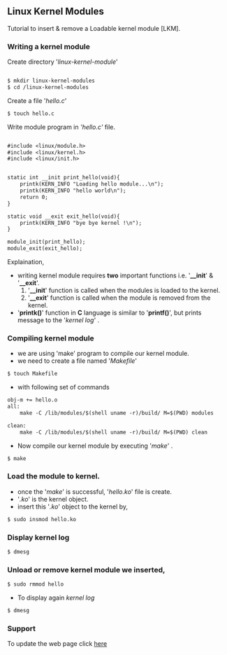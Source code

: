 ## Linux Kernel Modules
	

Tutorial to insert & remove a Loadable kernel module [LKM].

### Writing a kernel module

Create directory '_linux-kernel-module_'

```markdown

$ mkdir linux-kernel-modules
$ cd /linux-kernel-modules

```
Create a file '_hello.c_'

```markdown
$ touch hello.c
```
Write module program in _'hello.c'_ file.

```markdown

#include <linux/module.h>
#include <linux/kernel.h>
#include <linux/init.h>


static int __init print_hello(void){
	printk(KERN_INFO "Loading hello module...\n");
	printk(KERN_INFO "hello world\n");
	return 0;
}

static void __exit exit_hello(void){
	printk(KERN_INFO "bye bye kernel !\n");
}

module_init(print_hello);
module_exit(exit_hello);
```

Explaination, 
- writing kernel module requires **two** important functions i.e. '**__init**' & '**__exit**'.
	1. '**__init**' function is called when the modules is loaded to the kernel.
	2. '**__exit**' function is called when the module is removed from the kernel. 
- '**printk()**' function in **C** language is similar to '**printf()**', but prints message to the '_kernel log_' .

### Compiling kernel module

- we are using 'make' program to compile our kernel module.
- we need to create a file named '_Makefile_' 

```markdown
$ touch Makefile
```
- with following set of commands

```markdown
obj-m += hello.o
all:
	make -C /lib/modules/$(shell uname -r)/build/ M=$(PWD) modules

clean:
	make -C /lib/modules/$(shell uname -r)/build/ M=$(PWD) clean
```
- Now compile our kernel module by executing '_make_' .

```markdown
$ make
```

### Load the module to kernel.

- once the '_make_' is successful, '_hello.ko_' file is create.
- '_.ko_' is the kernel object.
- insert this '_.ko_' object to the kernel by,

```markdown
$ sudo insmod hello.ko
```

### Display kernel log

```markdown
$ dmesg
```

### Unload or remove kernel module we inserted,

```markdown
$ sudo rmmod hello
```

- To display again _kernel log_

```markdown
$ dmesg
```

### Support

To update the web page click [here](https://github.com/sudharshanakshay/linux-kernel-modules/edit/main/docs/index.md)
